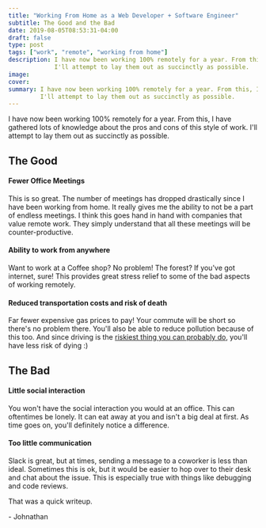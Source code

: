 ```yaml
---
title: "Working From Home as a Web Developer + Software Engineer"
subtitle: The Good and the Bad
date: 2019-08-05T08:53:31-04:00
draft: false
type: post
tags: ["work", "remote", "working from home"]
description: I have now been working 100% remotely for a year. From this, I have gathered lots of knowledge about the pros and cons of this style of work.
             I'll attempt to lay them out as succinctly as possible.
image: 
cover: 
summary: I have now been working 100% remotely for a year. From this, I have gathered lots of knowledge about the pros and cons of this style of work.
         I'll attempt to lay them out as succinctly as possible.
---
```


I have now been working 100% remotely for a year. From this, I have gathered lots of knowledge about the pros and cons of this style of work.
I'll attempt to lay them out as succinctly as possible.

## The Good

#### Fewer Office Meetings

This is so great. The number of meetings has dropped drastically since I have been working from home.
It really gives me the ability to not be a part of endless meetings. I think this goes hand in hand with
companies that value remote work. They simply understand that all these meetings will be counter-productive.

#### Ability to work from anywhere

Want to work at a Coffee shop? No problem! The forest? If you've got internet, sure!
This provides great stress relief to some of the bad aspects of working remotely.

#### Reduced transportation costs and risk of death

Far fewer expensive gas prices to pay! Your commute will be short so there's no problem there.
You'll also be able to reduce pollution because of this too. And since driving is the
[riskiest thing you can probably do](https://www.seattletimes.com/life/lifestyle/the-most-dangerous-activity-driving/), 
you'll have less risk of dying :) 

## The Bad

#### Little social interaction

You won't have the social interaction you would at an office. This can oftentimes be
lonely. It can eat away at you and isn't a big deal at first. As time goes on, 
you'll definitely notice a difference. 

#### Too little communication

Slack is great, but at times, sending a message to a coworker is less than ideal. 
Sometimes this is ok, but it would be easier to hop over to their desk and chat
about the issue. This is especially true with things like debugging and code reviews.

That was a quick writeup.

\- Johnathan